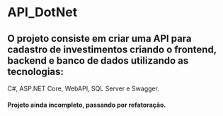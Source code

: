 # API_DotNet

## O projeto consiste em criar uma API para cadastro de investimentos criando o frontend, backend e banco de dados utilizando as tecnologias:

C#, ASP.NET Core, WebAPI, SQL Server e Swagger.

#### Projeto ainda incompleto, passando por refatoração.

